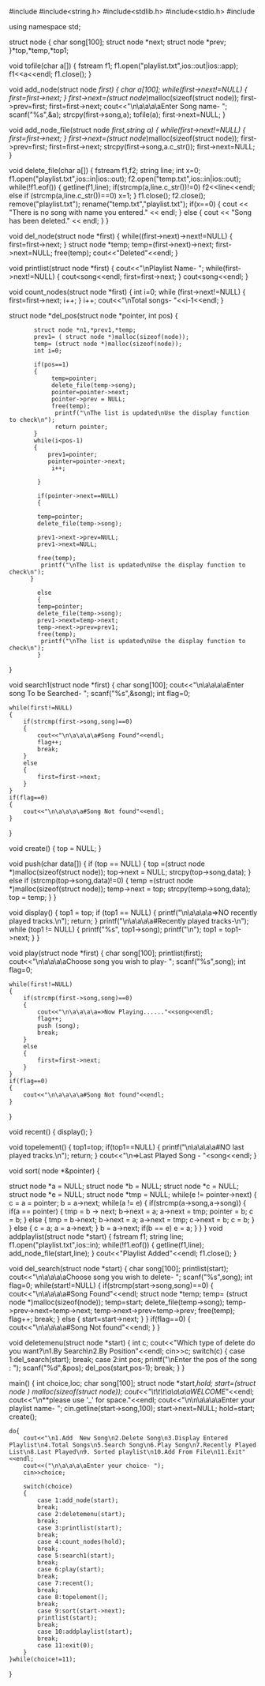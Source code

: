 #include<iostream>
#include<string.h>
#include<stdlib.h>
#include<stdio.h>
#include<fstream>

using namespace std;

struct node
{
    char song[100];
    struct node *next;
    struct node *prev;
}*top,*temp,*top1;

void tofile(char a[])
{
    fstream f1;
    f1.open("playlist.txt",ios::out|ios::app);
    f1<<a<<endl;
    f1.close();
}

void add_node(struct node *first)
    {
    char a[100];
    while(first->next!=NULL)
    {
        first=first->next;
    }
    first->next=(struct node*)malloc(sizeof(struct node));
    first->prev=first;
    first=first->next;
    cout<<"\n\a\a\a\aEnter Song name-  ";
    scanf("%s",&a);
    strcpy(first->song,a);
    tofile(a);
    first->next=NULL;
}

void add_node_file(struct node *first,string a)
    {
    while(first->next!=NULL)
    {
        first=first->next;
    }
    first->next=(struct node*)malloc(sizeof(struct node));
    first->prev=first;
    first=first->next;
    strcpy(first->song,a.c_str());
    first->next=NULL;
}

void delete_file(char a[])
{
    fstream f1,f2;
    string line;
    int x=0;
    f1.open("playlist.txt",ios::in|ios::out);
    f2.open("temp.txt",ios::in|ios::out);
    while(!f1.eof())
    {
        getline(f1,line);
        if(strcmp(a,line.c_str())!=0)
        f2<<line<<endl;
        else if (strcmp(a,line.c_str())==0)
        x=1;
    }
    f1.close();
    f2.close();
    remove("playlist.txt");
    rename("temp.txt","playlist.txt");
    if(x==0)
        {
        cout << "There is no song with name you entered." << endl;
        }
    else
        {
        cout << "Song has been deleted." << endl;
        }
    }


void del_node(struct node *first)
{
    while((first->next)->next!=NULL)
    {
        first=first->next;
    }
    struct node *temp;
    temp=(first->next)->next;
    first->next=NULL;
    free(temp);
   cout<<"Deleted"<<endl;
}

void printlist(struct node *first)
{
    cout<<"\nPlaylist Name- ";
    while(first->next!=NULL)
    {
        cout<<first->song<<endl;
        first=first->next;
    }
    cout<<first->song<<endl;
}

void count_nodes(struct node *first)
{
    int i=0;
    while (first->next!=NULL)
    {
        first=first->next;
        i++;
    }
    i++;
    cout<<"\nTotal songs-  "<<i-1<<endl;
}


struct node  *del_pos(struct node *pointer, int pos)
{

           struct node *n1,*prev1,*temp;
           prev1= ( struct node *)malloc(sizeof(node));
           temp= (struct node *)malloc(sizeof(node));
           int i=0;

           if(pos==1)
           {
                temp=pointer;
                delete_file(temp->song);
                pointer=pointer->next;
                pointer->prev = NULL;
                free(temp);
                 printf("\nThe list is updated\nUse the display function to check\n");
                 return pointer;
           }
           while(i<pos-1)
           {
               prev1=pointer;
               pointer=pointer->next;
                i++;

            }

            if(pointer->next==NULL)
            {

            temp=pointer;
            delete_file(temp->song);

            prev1->next->prev=NULL;
            prev1->next=NULL;

            free(temp);
             printf("\nThe list is updated\nUse the display function to check\n");
          }

            else
            {
            temp=pointer;
            delete_file(temp->song);
            prev1->next=temp->next;
            temp->next->prev=prev1;
            free(temp);
             printf("\nThe list is updated\nUse the display function to check\n");
            }

}

void search1(struct node *first)
{
    char song[100];
    cout<<"\n\a\a\a\aEnter song To be Searched- ";
    scanf("%s",&song);
    int flag=0;

    while(first!=NULL)
    {
        if(strcmp(first->song,song)==0)
        {
            cout<<"\n\a\a\a\a#Song Found"<<endl;
            flag++;
            break;
        }
        else
        {
            first=first->next;
        }
    }
    if(flag==0)
    {
        cout<<"\n\a\a\a\a#Song Not found"<<endl;
    }
}

void create()
{
    top = NULL;
}

void push(char data[])
{
    if (top == NULL)
    {
        top =(struct node *)malloc(sizeof(struct node));
        top->next = NULL;
        strcpy(top->song,data);
    }
    else if (strcmp(top->song,data)!=0)
    {
        temp =(struct node *)malloc(sizeof(struct node));
        temp->next = top;
        strcpy(temp->song,data);
        top = temp;
    }
}

void display()
{
    top1 = top;
    if (top1 == NULL)
    {
        printf("\n\a\a\a\a=>NO recently played tracks.\n");
        return;
    }
    printf("\n\a\a\a\a#Recently played tracks-\n");
    while (top1 != NULL)
    {
        printf("%s", top1->song);
        printf("\n");
        top1 = top1->next;
    }
 }

void play(struct node *first)
{
    char song[100];
    printlist(first);
    cout<<"\n\a\a\a\aChoose song you wish to play- ";
    scanf("%s",song);
    int flag=0;

    while(first!=NULL)
    {
        if(strcmp(first->song,song)==0)
        {
            cout<<"\n\a\a\a\a=>Now Playing......"<<song<<endl;
            flag++;
            push (song);
            break;
        }
        else
        {
            first=first->next;
        }
    }
    if(flag==0)
    {
        cout<<"\n\a\a\a\a#Song Not found"<<endl;
    }
}

void recent()
{
display();
}

void topelement()
{
    top1=top;
    if(top1==NULL)
    {
        printf("\n\a\a\a\a#NO last played tracks.\n");
        return;
    }
    cout<<"\n=>Last Played Song - "<<top->song<<endl;
}


void sort( node *&pointer)
{

struct node *a = NULL;
struct node *b = NULL;
struct node *c = NULL;
struct node *e = NULL;
struct node *tmp = NULL;
while(e != pointer->next)
{
    c = a = pointer;
    b = a->next;
    while(a != e)
        {
            if(strcmp(a->song,a->song))
            {
                if(a == pointer)
                {
                    tmp = b -> next;
                    b->next = a;
                    a->next = tmp;
                    pointer = b;
                    c = b;
                }
            else
            {
                tmp = b->next;
                b->next = a;
                a->next = tmp;
                c->next = b;
                c = b;
            }
        }
        else
        {
            c = a;
            a = a->next;
        }
        b = a->next;
        if(b == e)
            e = a;
        }
    }
}
void addplaylist(struct node *start)
{
    fstream f1;
    string line;
    f1.open("playlist.txt",ios::in);
    while(!f1.eof())
    {
        getline(f1,line);
        add_node_file(start,line);
    }
    cout<<"Playlist Added"<<endl;
    f1.close();
}

void del_search(struct node *start)
{
    char song[100];
    printlist(start);
    cout<<"\n\a\a\a\aChoose song you wish to delete- ";
    scanf("%s",song);
    int flag=0;
    while(start!=NULL)
    {
        if(strcmp(start->song,song)==0)
        {
            cout<<"\n\a\a\a\a#Song Found"<<endl;
            struct node *temp;
            temp= (struct node *)malloc(sizeof(node));
            temp=start;
            delete_file(temp->song);
            temp->prev->next=temp->next;
            temp->next->prev=temp->prev;
            free(temp);
            flag++;
            break;
        }
        else
        {
            start=start->next;
        }
    }
    if(flag==0)
    {
        cout<<"\n\a\a\a\a#Song Not found"<<endl;
    }
}

void deletemenu(struct node *start)
{
    int c;
    cout<<"Which type of delete do you want?\n1.By Search\n2.By Position"<<endl;
    cin>>c;
    switch(c)
    {
    case 1:del_search(start);
    break;
    case 2:int pos;
            printf("\nEnter the pos of the song : ");
            scanf("%d",&pos);
            del_pos(start,pos-1);
    break;
    }
}

main()
{
    int choice,loc;
    char song[100];
    struct node *start,*hold;
    start=(struct node *) malloc(sizeof(struct node));
    cout<<"\t\t\t\a\a\a\a*WELCOME*"<<endl;
    cout<<"\n**please use '_' for space."<<endl;
    cout<<"\n\n\a\a\a\aEnter your playlist name-  ";
    cin.getline(start->song,100);
    start->next=NULL;
    hold=start;
    create();

    do{
        cout<<"\n1.Add  New Song\n2.Delete Song\n3.Display Entered Playlist\n4.Total Songs\n5.Search Song\n6.Play Song\n7.Recently Played List\n8.Last Played\n9. Sorted playlist\n10.Add From File\n11.Exit"<<endl;
        cout<<("\n\a\a\a\aEnter your choice- ");
        cin>>choice;

        switch(choice)
        {
            case 1:add_node(start);
            break;
            case 2:deletemenu(start);
            break;
            case 3:printlist(start);
            break;
            case 4:count_nodes(hold);
            break;
            case 5:search1(start);
            break;
            case 6:play(start);
            break;
            case 7:recent();
            break;
            case 8:topelement();
            break;
            case 9:sort(start->next);
            printlist(start);
            break;
            case 10:addplaylist(start);
            break;
            case 11:exit(0);
        }
    }while(choice!=11);
}
